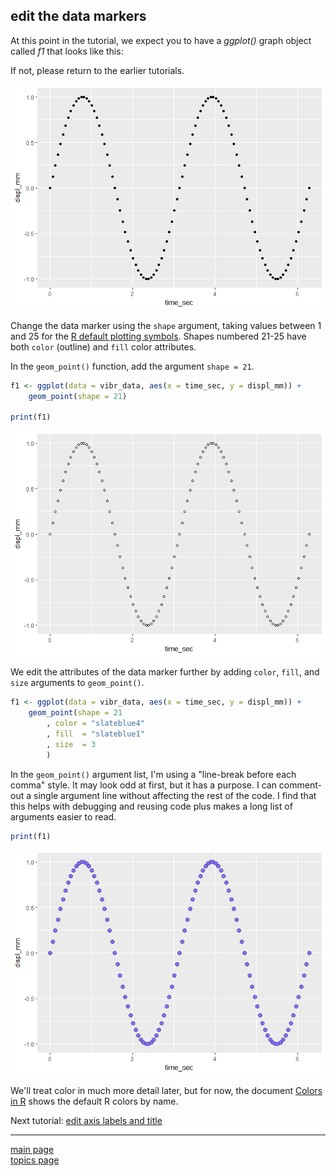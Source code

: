 
edit the data markers
---------------------

At this point in the tutorial, we expect you to have a *ggplot()* graph object called *f1* that looks like this:

If not, please return to the earlier tutorials.

![](tut-03-images/unnamed-chunk-3-1.png)

Change the data marker using the `shape` argument, taking values between 1 and 25 for the [R default plotting symbols](http://www.cookbook-r.com/Graphs/Shapes_and_line_types/). Shapes numbered 21-25 have both `color` (outline) and `fill` color attributes.

In the `geom_point()` function, add the argument `shape = 21`.

``` r
f1 <- ggplot(data = vibr_data, aes(x = time_sec, y = displ_mm)) +
    geom_point(shape = 21)

print(f1)
```

![](tut-03-images/unnamed-chunk-4-1.png)

We edit the attributes of the data marker further by adding `color`, `fill`, and `size` arguments to `geom_point()`.

``` r
f1 <- ggplot(data = vibr_data, aes(x = time_sec, y = displ_mm)) +
    geom_point(shape = 21
        , color = "slateblue4"
        , fill  = "slateblue1"
        , size  = 3
        )
```

In the `geom_point()` argument list, I'm using a "line-break before each comma" style. It may look odd at first, but it has a purpose. I can comment-out a single argument line without affecting the rest of the code. I find that this helps with debugging and reusing code plus makes a long list of arguments easier to read.

``` r
print(f1)
```

![](tut-03-images/unnamed-chunk-6-1.png)

We'll treat color in much more detail later, but for now, the document [Colors in R](http://www.stat.columbia.edu/~tzheng/files/Rcolor.pdf) shows the default R colors by name.

Next tutorial: [edit axis labels and title](tut-0306_edit-axis-labels-title.md)

------------------------------------------------------------------------

[main page](../README.md)<br> [topics page](../README-by-topic.md)

